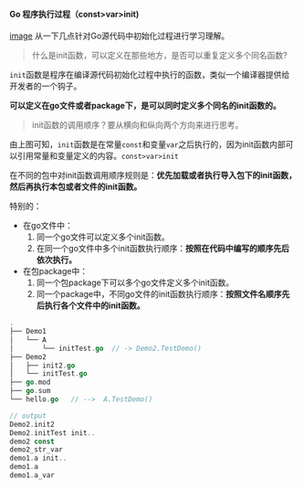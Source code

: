 #### Go 程序执行过程（const>var>init)
[image](https://s3.ax1x.com/2020/12/20/rartZd.png)
从一下几点针对Go源代码中初始化过程进行学习理解。

> 什么是init函数，可以定义在那些地方，是否可以重复定义多个同名函数?

`init`函数是程序在编译源代码初始化过程中执行的函数，类似一个编译器提供给开发者的一个钩子。

**可以定义在go文件或者package下，是可以同时定义多个同名的init函数的。**



> init函数的调用顺序？要从横向和纵向两个方向来进行思考。

由上图可知，`init`函数是在常量`const`和变量`var`之后执行的，因为init函数内部可以引用常量和变量定义的内容。`const>var>init`

在不同的包中对init函数调用顺序规则是：**优先加载或者执行导入包下的init函数，然后再执行本包或者文件的init函数。**


特别的：

- 在go文件中：
  1. 同一个go文件可以定义多个init函数。
  2. 在同一个go文件中多个init函数执行顺序：**按照在代码中编写的顺序先后依次执行。**
- 在包package中：
  1. 同一个包package下可以多个go文件定义多个init函数。
  2. 同一个package中，不同go文件的init函数执行顺序：**按照文件名顺序先后执行各个文件中的init函数。**

```go
.
├── Demo1
│   └── A
│       └── initTest.go  // -> Demo2.TestDemo()
├── Demo2
│   ├── init2.go
│   └── initTest.go
├── go.mod
├── go.sum
└── hello.go   // -->  A.TestDemo()

// output
Demo2.init2
Demo2.initTest init..
demo2 const
demo2_str_var
demo1.a init..
demo1.a
demo1.a_var
```

